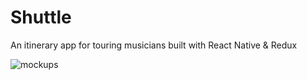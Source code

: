 # Shuttle

An itinerary app for touring musicians built with React Native & Redux

![mockups](https://cloud.githubusercontent.com/assets/18899991/20030563/bcadf0f0-a35f-11e6-9e8c-64126ffc52e2.png)
